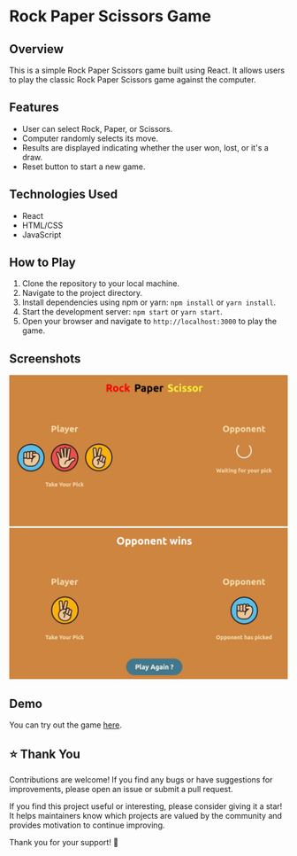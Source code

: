 # Rock Paper Scissors Game

## Overview
This is a simple Rock Paper Scissors game built using React. It allows users to play the classic Rock Paper Scissors game against the computer.

## Features
- User can select Rock, Paper, or Scissors.
- Computer randomly selects its move.
- Results are displayed indicating whether the user won, lost, or it's a draw.
- Reset button to start a new game.

## Technologies Used
- React
- HTML/CSS
- JavaScript

## How to Play
1. Clone the repository to your local machine.
2. Navigate to the project directory.
3. Install dependencies using npm or yarn: `npm install` or `yarn install`.
4. Start the development server: `npm start` or `yarn start`.
5. Open your browser and navigate to `http://localhost:3000` to play the game.

## Screenshots

![Screenshot 1](src/Assets/screenshot-1.png)
![Screenshot 2](src/Assets/screenshot-2.png)


## Demo
You can try out the game [here](link_to_your_demo).

## ⭐️ Thank You 
Contributions are welcome! If you find any bugs or have suggestions for improvements, please open an issue or submit a pull request.

If you find this project useful or interesting, please consider giving it a star! It helps maintainers know which projects are valued by the community and provides motivation to continue improving.

Thank you for your support! 🚀

